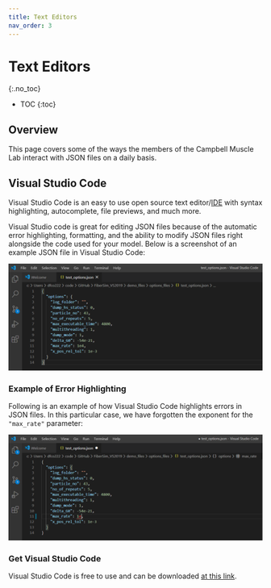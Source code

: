 ```yaml
---
title: Text Editors
nav_order: 3
---
```


# Text Editors
{:.no_toc}

* TOC
{:toc}

## Overview

This page covers some of the ways the members of the Campbell Muscle Lab interact with JSON files on a daily basis.

## Visual Studio Code

Visual Studio Code is an easy to use open source text editor/[IDE](https://en.wikipedia.org/wiki/Integrated_development_environment) with syntax highlighting, autocomplete, file previews, and much more.

Visual Studio code is great for editing JSON files because of the automatic error highlighting, formatting, and the ability to modify JSON files right alongside the code used for your model. Below is a screenshot of an example JSON file in Visual Studio Code:

![FiberSim model file](visual_studio_code_example.PNG)

### Example of Error Highlighting

Following is an example of how Visual Studio Code highlights errors in JSON files. In this particular case, we have forgotten the exponent for the `"max_rate"` parameter:

![FiberSim model file with max rate linted](visual_studio_code_error_example.PNG)

### Get Visual Studio Code

Visual Studio Code is free to use and can be downloaded [at this link](https://code.visualstudio.com/).